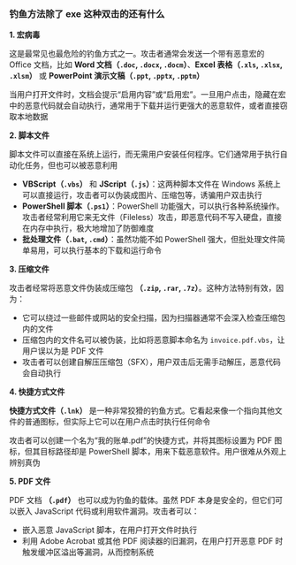 ### 钓鱼方法除了 exe 这种双击的还有什么

**1. 宏病毒**

这是最常见也最危险的钓鱼方式之一。攻击者通常会发送一个带有恶意宏的 Office 文档，比如 **Word 文档（`.doc`, `.docx`, `.docm`）**、**Excel 表格（`.xls`, `.xlsx`, `.xlsm`）** 或 **PowerPoint 演示文稿（`.ppt`, `.pptx`, `.pptm`）**

当用户打开文件时，文档会提示“启用内容”或“启用宏”。一旦用户点击，隐藏在宏中的恶意代码就会自动执行，通常用于下载并运行更强大的恶意软件，或者直接窃取本地数据

**2. 脚本文件**

脚本文件可以直接在系统上运行，而无需用户安装任何程序。它们通常用于执行自动化任务，但也可以被恶意利用

- **VBScript（`.vbs`）** 和 **JScript（`.js`）**：这两种脚本文件在 Windows 系统上可以直接运行，攻击者可以伪装成图片、压缩包等，诱骗用户双击执行
- **PowerShell 脚本（`.ps1`）**：PowerShell 功能强大，可以执行各种系统操作。攻击者经常利用它来无文件（Fileless）攻击，即恶意代码不写入硬盘，直接在内存中执行，极大地增加了防御难度
- **批处理文件（`.bat`, `.cmd`）**：虽然功能不如 PowerShell 强大，但批处理文件简单易用，可以执行基本的下载和运行命令

**3. 压缩文件**

攻击者经常将恶意文件伪装成压缩包 **（`.zip`, `.rar`, `.7z`）**。这种方法特别有效，因为：

- 它可以绕过一些邮件或网站的安全扫描，因为扫描器通常不会深入检查压缩包内的文件
- 压缩包内的文件名可以被伪装，比如将恶意脚本命名为 `invoice.pdf.vbs`，让用户误以为是 PDF 文件
- 攻击者可以创建自解压压缩包（SFX），用户双击后无需手动解压，恶意代码会自动执行

**4. 快捷方式文件**

**快捷方式文件（`.lnk`）** 是一种非常狡猾的钓鱼方式。它看起来像一个指向其他文件的普通图标，但实际上它可以在用户点击时执行任何命令

攻击者可以创建一个名为“我的账单.pdf”的快捷方式，并将其图标设置为 PDF 图标，但其目标路径却是 PowerShell 脚本，用来下载恶意软件。用户很难从外观上辨别真伪

**5. PDF 文件**

PDF 文档 **（`.pdf`）** 也可以成为钓鱼的载体。虽然 PDF 本身是安全的，但它们可以嵌入 JavaScript 代码或利用软件漏洞。攻击者可以：

- 嵌入恶意 JavaScript 脚本，在用户打开文件时执行
- 利用 Adobe Acrobat 或其他 PDF 阅读器的旧漏洞，在用户打开恶意 PDF 时触发缓冲区溢出等漏洞，从而控制系统